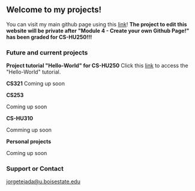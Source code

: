 ## Welcome to my projects!

You can visit my main github page using this [link](https://github.com/JorgeTejadaBSU)!
**The project to edit this website will be private after "Module 4 - Create your own Github Page!" has been graded for CS-HU250!!!**

### Future and current projects

**Project tutorial "Hello-World" for CS-HU250**
Click this [link](https://github.com/JorgeTejadaBSU/hello-world.git) to access the "Hello-World" tutorial.


**CS321**
Coming up soon

**CS253**

Coming up soon

**CS-HU310**

Comming up soon

**Personal projects**

Coming up soon

### Support or Contact
jorgetejada@u.boisestate.edu
